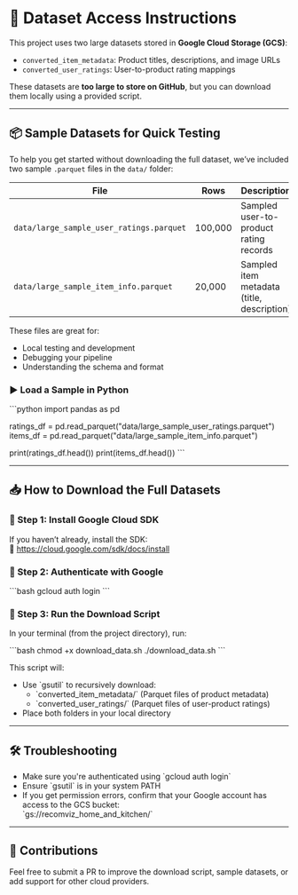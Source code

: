 # 📂 Dataset Access Instructions

This project uses two large datasets stored in **Google Cloud Storage (GCS)**:

- `converted_item_metadata`: Product titles, descriptions, and image URLs
- `converted_user_ratings`: User-to-product rating mappings

These datasets are **too large to store on GitHub**, but you can download them locally using a provided script.

---

## 📦 Sample Datasets for Quick Testing

To help you get started without downloading the full dataset, we’ve included two sample `.parquet` files in the `data/` folder:

| File                                          | Rows     | Description                                |
|-----------------------------------------------|----------|--------------------------------------------|
| `data/large_sample_user_ratings.parquet`      | 100,000  | Sampled user-to-product rating records     |
| `data/large_sample_item_info.parquet`         | 20,000   | Sampled item metadata (title, description) |

These files are great for:
- Local testing and development
- Debugging your pipeline
- Understanding the schema and format

### ▶️ Load a Sample in Python

\`\`\`python
import pandas as pd

ratings_df = pd.read_parquet(\"data/large_sample_user_ratings.parquet\")
items_df = pd.read_parquet(\"data/large_sample_item_info.parquet\")

print(ratings_df.head())
print(items_df.head())
\`\`\`

---

## 📥 How to Download the Full Datasets

### 🔧 Step 1: Install Google Cloud SDK

If you haven’t already, install the SDK:  
📎 https://cloud.google.com/sdk/docs/install

### 🔐 Step 2: Authenticate with Google

\`\`\`bash
gcloud auth login
\`\`\`

### 📝 Step 3: Run the Download Script

In your terminal (from the project directory), run:

\`\`\`bash
chmod +x download_data.sh
./download_data.sh
\`\`\`

This script will:

- Use \`gsutil\` to recursively download:
  - \`converted_item_metadata/\` (Parquet files of product metadata)
  - \`converted_user_ratings/\` (Parquet files of user-product ratings)
- Place both folders in your local directory

---

## 🛠️ Troubleshooting

- Make sure you're authenticated using \`gcloud auth login\`
- Ensure \`gsutil\` is in your system PATH
- If you get permission errors, confirm that your Google account has access to the GCS bucket:  
  \`gs://recomviz_home_and_kitchen/\`

---

## 🤝 Contributions

Feel free to submit a PR to improve the download script, sample datasets, or add support for other cloud providers.